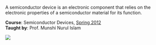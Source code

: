 A semiconductor device is an electronic component that relies on the
electronic properties of a semiconductor material for its function.

**Course**: Semiconductor Devices, [Spring 2012]<br>
**Taught by**: Prof. Munshi Nurul Islam

![](https://ga-beacon.deno.dev/G-ERJXRWVLBT:BGFjXiiDQ5-gqJoAeoZGqg/github.com/nitrece/semiconductor-devices)

[Spring 2012]: https://github.com/nitrece/semester-4
